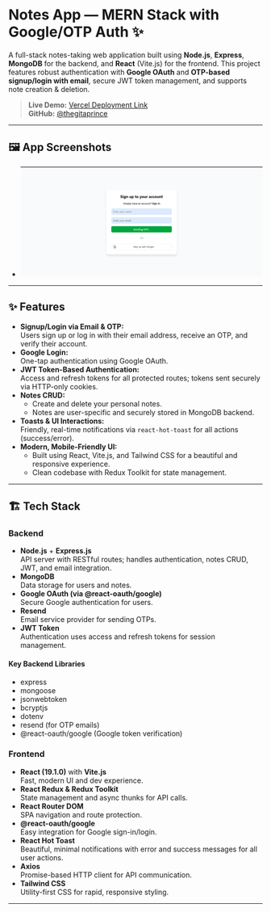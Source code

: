 # Notes App — MERN Stack with Google/OTP Auth ✨

A full-stack notes-taking web application built using **Node.js**, **Express**, **MongoDB** for the backend, and **React** (Vite.js) for the frontend. This project features robust authentication with **Google OAuth** and **OTP-based signup/login with email**, secure JWT token management, and supports note creation & deletion.

> **Live Demo:** [Vercel Deployment Link](https://google-login-v853.vercel.app/)  
> **GitHub:** [@thegitaprince](https://github.com/thegitaprince/GoogleLogin)

---
## 🖼️ App Screenshots

- ![Signup & Login](client/public/image.png)

---
## ✨ Features

- **Signup/Login via Email & OTP:**  
  Users sign up or log in with their email address, receive an OTP, and verify their account.
- **Google Login:**  
  One-tap authentication using Google OAuth.
- **JWT Token-Based Authentication:**  
  Access and refresh tokens for all protected routes; tokens sent securely via HTTP-only cookies.
- **Notes CRUD:**  
  - Create and delete your personal notes.  
  - Notes are user-specific and securely stored in MongoDB backend.
- **Toasts & UI Interactions:**  
  Friendly, real-time notifications via `react-hot-toast` for all actions (success/error).
- **Modern, Mobile-Friendly UI:**  
  - Built using React, Vite.js, and Tailwind CSS for a beautiful and responsive experience.
  - Clean codebase with Redux Toolkit for state management.

---

## 🏗️ Tech Stack

### Backend

- **Node.js** + **Express.js**  
  API server with RESTful routes; handles authentication, notes CRUD, JWT, and email integration.
- **MongoDB**  
  Data storage for users and notes.
- **Google OAuth (via @react-oauth/google)**  
  Secure Google authentication for users.
- **Resend**  
  Email service provider for sending OTPs.
- **JWT Token**  
  Authentication uses access and refresh tokens for session management.

#### Key Backend Libraries
- express
- mongoose
- jsonwebtoken
- bcryptjs
- dotenv
- resend (for OTP emails)
- @react-oauth/google (Google token verification)

### Frontend

- **React (19.1.0)** with **Vite.js**  
  Fast, modern UI and dev experience.
- **React Redux & Redux Toolkit**  
  State management and async thunks for API calls.
- **React Router DOM**  
  SPA navigation and route protection.
- **@react-oauth/google**  
  Easy integration for Google sign-in/login.
- **React Hot Toast**  
  Beautiful, minimal notifications with error and success messages for all user actions.
- **Axios**  
  Promise-based HTTP client for API communication.
- **Tailwind CSS**  
  Utility-first CSS for rapid, responsive styling.

---
